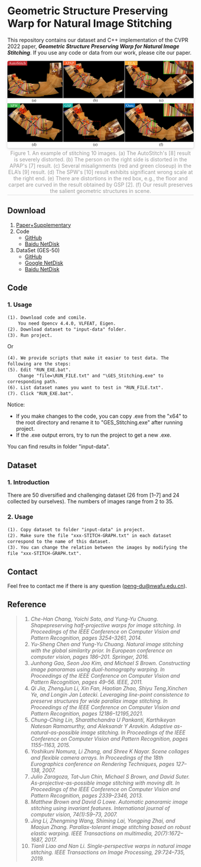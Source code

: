 # Geometric Structure Preserving Warp for Natural Image Stitching

This repository contains our dataset and C++ implementation of the CVPR 2022 paper, ***Geometric Structure Preserving Warp for Natural Image Stitching***. If you use any code or data from our work, please cite our paper.


<center>
    <img style="border-radius: 0.3125em;
    box-shadow: 0 2px 4px 0 rgba(34,36,38,.12),0 2px 10px 0 rgba(34,36,38,.08);" 
    src="https://github.com/flowerDuo/GES-GSP-Stitching/blob/master/Images/CAVE-PLAYGROUND.png">
    <br>
    <div style="color:orange; border-bottom: 1px solid #d9d9d9;
    display: inline-block;
    color: #999;
    padding: 2px;">Figure 1. An example of stitching 10 images. (a) The AutoStitch's [8] result is severely distorted. (b) The person on the right side is distorted in the APAP's [7] result. (c) Several misalignments (red and green closeup) in the ELA’s [9] result. (d) The SPW's [10] result exhibits significant wrong scale at the right end. (e) There are distortions in the red box, e.g., the floor and carpet are curved in the result obtained by GSP [2]. (f) Our result preserves the salient geometric structures in scene.</div>
</center>

## Download

1. [Paper+Supplementary](https://openaccess.thecvf.com/content/CVPR2022/html/Du_Geometric_Structure_Preserving_Warp_for_Natural_Image_Stitching_CVPR_2022_paper.html)
2. Code
	* [GitHub](https://github.com/flowerDuo/GES-GSP-Stitching/tree/master/Code)
	* [Baidu NetDisk](https://pan.baidu.com/s/16OoMjeEiOLHIxv8shB1dFw?pwd=h5vi)
3. DataSet (GES-50)
	* [GitHub](https://github.com/flowerDuo/GES-GSP-Stitching/tree/master/Dataset)
	* [Google NetDisk](https://drive.google.com/file/d/1SlQ2P9nW9PW4hUGemDvv6uCy75byDPq8/view?usp=sharing)
	* [Baidu NetDisk](https://pan.baidu.com/s/1ok-yYw1Ww77ARZ6tiHxgjA?pwd=7zjv)

## Code

### 1. Usage

	(1). Download code and comile.
		You need Opencv 4.4.0, VLFEAT, Eigen.
	(2). Download dataset to "input-data" folder.
	(3). Run project.

Or

	(4). We provide scripts that make it easier to test data. The following are the steps:
	(5). Edit "RUN_EXE.bat". 
		Change "file=\RUN_FILE.txt" and "\GES_Stitching.exe" to corresponding path.
	(6). List dataset names you want to test in "RUN_FILE.txt".
	(7). Click "RUN_EXE.bat".

Notice:
* If you make changes to the code, you can copy .exe from the "x64" to the root directory and rename it to "GES_Stitching.exe" after running project.
* If the .exe output errors, try to run the project to get a new .exe.
	
You can find results in folder "input-data".

  


## Dataset

### 1. Introduction
There are 50 diversified and challenging dataset (26 from [1–7] and 24 collected by ourselves). The numbers of images range from 2 to 35.

### 2. Usage
	(1). Copy dataset to folder "input-data" in project.
	(2). Make sure the file "xxx-STITCH-GRAPH.txt" in each dataset correspond to the name of this dataset.
	(3). You can change the relation between the images by modifying the file "xxx-STITCH-GRAPH.txt".

## Contact

Feel free to contact me if there is any question (peng-du@nwafu.edu.cn).

## Reference
> 1. *Che-Han Chang, Yoichi Sato, and Yung-Yu Chuang. Shapepreserving half-projective warps for image stitching. In Proceedings of the IEEE Conference on Computer Vision and
Pattern Recognition, pages 3254–3261, 2014.*
> 2. *Yu-Sheng Chen and Yung-Yu Chuang. Natural image stitching with the global similarity prior. In European conference
on computer vision, pages 186–201. Springer, 2016.*
> 3. *Junhong Gao, Seon Joo Kim, and Michael S Brown. Constructing image panoramas using dual-homography warping. In Proceedings of the IEEE Conference on Computer Vision
and Pattern Recognition, pages 49–56. IEEE, 2011.*
> 4. *Qi Jia, ZhengJun Li, Xin Fan, Haotian Zhao, Shiyu Teng,Xinchen Ye, and Longin Jan Latecki. Leveraging line-point consistence to preserve structures for wide parallax image
stitching. In Proceedings of the IEEE Conference on Computer Vision and Pattern Recognition, pages 12186–12195,2021.*
> 5. *Chung-Ching Lin, Sharathchandra U Pankanti, Karthikeyan Natesan Ramamurthy, and Aleksandr Y Aravkin. Adaptive as-natural-as-possible image stitching. In Proceedings of the
IEEE Conference on Computer Vision and Pattern Recognition, pages 1155–1163, 2015.*
> 6. *Yoshikuni Nomura, Li Zhang, and Shree K Nayar. Scene collages and flexible camera arrays. In Proceedings of the 18th Eurographics conference on Rendering Techniques, pages
127–138, 2007.*
> 7. *Julio Zaragoza, Tat-Jun Chin, Michael S Brown, and David Suter. As-projective-as-possible image stitching with moving dlt. In Proceedings of the IEEE Conference on Computer Vision and Pattern Recognition, pages 2339–2346, 2013.*
> 8. *Matthew Brown and David G Lowe. Automatic panoramic image stitching using invariant features. International journal of computer vision, 74(1):59–73, 2007.* 
> 9. *Jing Li, Zhengming Wang, Shiming Lai, Yongping Zhai, and Maojun Zhang. Parallax-tolerant image stitching based on robust elastic warping. IEEE Transactions on multimedia,
20(7):1672–1687, 2017.*
> 10. *Tianli Liao and Nan Li. Single-perspective warps in natural image stitching. IEEE Transactions on Image Processing, 29:724–735, 2019.*



